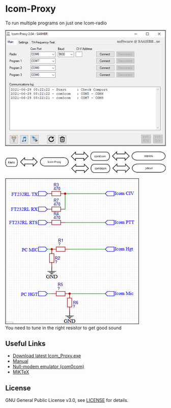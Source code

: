 # Icom-Proxy
To run multiple programs on just one Icom-radio  

![alt text](https://github.com/SA6HBR/IcomProxy/blob/main/image/Icom_Proxy.png "Icom-Proxy")  

![alt text](https://github.com/SA6HBR/IcomProxy/blob/main/image/Diagram1.png "Diagram1")  

![alt text](https://github.com/SA6HBR/IcomProxy/blob/main/image/tnc_schema.png "TNC")  
You need to tune in the right resistor to get good sound



## Useful Links

* [Download latest Icom_Proxy.exe](https://github.com/SA6HBR/IcomProxy/releases/download/2.04/Icom_Proxy.exe)
* [Manual](https://github.com/SA6HBR/IcomProxy/blob/main/doc/IcomProxyManual.pdf)
* [Null-modem emulator (com0com)](https://sourceforge.net/projects/com0com/)
* [MiKTeX](https://miktex.org/)

## License

GNU General Public License v3.0, see [LICENSE](https://github.com/SA6HBR/SerialProxy/blob/main/LICENSE) for details.
